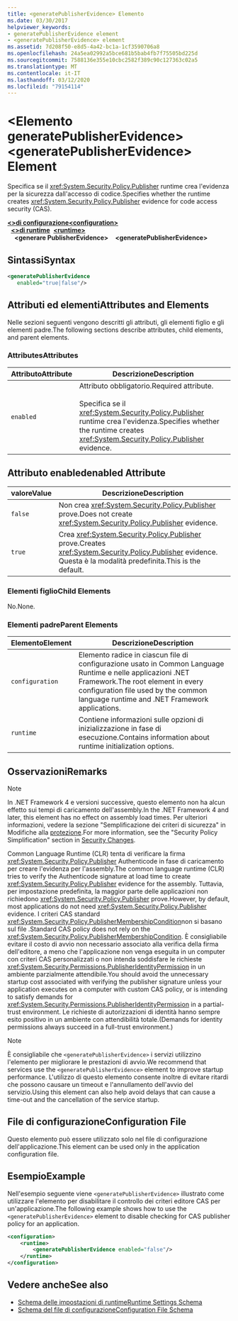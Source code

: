 ```yaml
---
title: <generatePublisherEvidence> Elemento
ms.date: 03/30/2017
helpviewer_keywords:
- generatePublisherEvidence element
- <generatePublisherEvidence> element
ms.assetid: 7d208f50-e8d5-4a42-bc1a-1cf3590706a8
ms.openlocfilehash: 24a5ea02992a5bce681b5bab4fb7f75505bd225d
ms.sourcegitcommit: 7588136e355e10cbc2582f389c90c127363c02a5
ms.translationtype: MT
ms.contentlocale: it-IT
ms.lasthandoff: 03/12/2020
ms.locfileid: "79154114"
---
```

# <a name="generatepublisherevidence-element"></a><span data-ttu-id="2b2eb-102">\<Elemento generatePublisherEvidence></span><span class="sxs-lookup"><span data-stu-id="2b2eb-102">\<generatePublisherEvidence> Element</span></span>
<span data-ttu-id="2b2eb-103">Specifica se il <xref:System.Security.Policy.Publisher> runtime crea l'evidenza per la sicurezza dall'accesso di codice.</span><span class="sxs-lookup"><span data-stu-id="2b2eb-103">Specifies whether the runtime creates <xref:System.Security.Policy.Publisher> evidence for code access security (CAS).</span></span>  
  
<span data-ttu-id="2b2eb-104">[**\<>di configurazione**](../configuration-element.md)</span><span class="sxs-lookup"><span data-stu-id="2b2eb-104">[**\<configuration>**](../configuration-element.md)</span></span>\
<span data-ttu-id="2b2eb-105">&nbsp;&nbsp;[**\<>di runtime**](runtime-element.md)</span><span class="sxs-lookup"><span data-stu-id="2b2eb-105">&nbsp;&nbsp;[**\<runtime>**](runtime-element.md)</span></span>\
<span data-ttu-id="2b2eb-106">&nbsp;&nbsp;&nbsp;&nbsp;**\<generare PublisherEvidence>**</span><span class="sxs-lookup"><span data-stu-id="2b2eb-106">&nbsp;&nbsp;&nbsp;&nbsp;**\<generatePublisherEvidence>**</span></span>  
  
## <a name="syntax"></a><span data-ttu-id="2b2eb-107">Sintassi</span><span class="sxs-lookup"><span data-stu-id="2b2eb-107">Syntax</span></span>  
  
```xml  
<generatePublisherEvidence
   enabled="true|false"/>  
```  
  
## <a name="attributes-and-elements"></a><span data-ttu-id="2b2eb-108">Attributi ed elementi</span><span class="sxs-lookup"><span data-stu-id="2b2eb-108">Attributes and Elements</span></span>  
 <span data-ttu-id="2b2eb-109">Nelle sezioni seguenti vengono descritti gli attributi, gli elementi figlio e gli elementi padre.</span><span class="sxs-lookup"><span data-stu-id="2b2eb-109">The following sections describe attributes, child elements, and parent elements.</span></span>  
  
### <a name="attributes"></a><span data-ttu-id="2b2eb-110">Attributes</span><span class="sxs-lookup"><span data-stu-id="2b2eb-110">Attributes</span></span>  
  
|<span data-ttu-id="2b2eb-111">Attributo</span><span class="sxs-lookup"><span data-stu-id="2b2eb-111">Attribute</span></span>|<span data-ttu-id="2b2eb-112">Descrizione</span><span class="sxs-lookup"><span data-stu-id="2b2eb-112">Description</span></span>|  
|---------------|-----------------|  
|`enabled`|<span data-ttu-id="2b2eb-113">Attributo obbligatorio.</span><span class="sxs-lookup"><span data-stu-id="2b2eb-113">Required attribute.</span></span><br /><br /> <span data-ttu-id="2b2eb-114">Specifica se il <xref:System.Security.Policy.Publisher> runtime crea l'evidenza.</span><span class="sxs-lookup"><span data-stu-id="2b2eb-114">Specifies whether the runtime creates <xref:System.Security.Policy.Publisher> evidence.</span></span>|  
  
## <a name="enabled-attribute"></a><span data-ttu-id="2b2eb-115">Attributo enabled</span><span class="sxs-lookup"><span data-stu-id="2b2eb-115">enabled Attribute</span></span>  
  
|<span data-ttu-id="2b2eb-116">valore</span><span class="sxs-lookup"><span data-stu-id="2b2eb-116">Value</span></span>|<span data-ttu-id="2b2eb-117">Descrizione</span><span class="sxs-lookup"><span data-stu-id="2b2eb-117">Description</span></span>|  
|-----------|-----------------|  
|`false`|<span data-ttu-id="2b2eb-118">Non crea <xref:System.Security.Policy.Publisher> prove.</span><span class="sxs-lookup"><span data-stu-id="2b2eb-118">Does not create <xref:System.Security.Policy.Publisher> evidence.</span></span>|  
|`true`|<span data-ttu-id="2b2eb-119">Crea <xref:System.Security.Policy.Publisher> prove.</span><span class="sxs-lookup"><span data-stu-id="2b2eb-119">Creates <xref:System.Security.Policy.Publisher> evidence.</span></span> <span data-ttu-id="2b2eb-120">Questa è la modalità predefinita.</span><span class="sxs-lookup"><span data-stu-id="2b2eb-120">This is the default.</span></span>|  
  
### <a name="child-elements"></a><span data-ttu-id="2b2eb-121">Elementi figlio</span><span class="sxs-lookup"><span data-stu-id="2b2eb-121">Child Elements</span></span>  
 <span data-ttu-id="2b2eb-122">No.</span><span class="sxs-lookup"><span data-stu-id="2b2eb-122">None.</span></span>  
  
### <a name="parent-elements"></a><span data-ttu-id="2b2eb-123">Elementi padre</span><span class="sxs-lookup"><span data-stu-id="2b2eb-123">Parent Elements</span></span>  
  
|<span data-ttu-id="2b2eb-124">Elemento</span><span class="sxs-lookup"><span data-stu-id="2b2eb-124">Element</span></span>|<span data-ttu-id="2b2eb-125">Descrizione</span><span class="sxs-lookup"><span data-stu-id="2b2eb-125">Description</span></span>|  
|-------------|-----------------|  
|`configuration`|<span data-ttu-id="2b2eb-126">Elemento radice in ciascun file di configurazione usato in Common Language Runtime e nelle applicazioni .NET Framework.</span><span class="sxs-lookup"><span data-stu-id="2b2eb-126">The root element in every configuration file used by the common language runtime and .NET Framework applications.</span></span>|  
|`runtime`|<span data-ttu-id="2b2eb-127">Contiene informazioni sulle opzioni di inizializzazione in fase di esecuzione.</span><span class="sxs-lookup"><span data-stu-id="2b2eb-127">Contains information about runtime initialization options.</span></span>|  
  
## <a name="remarks"></a><span data-ttu-id="2b2eb-128">Osservazioni</span><span class="sxs-lookup"><span data-stu-id="2b2eb-128">Remarks</span></span>  
  
> [!NOTE]
> <span data-ttu-id="2b2eb-129">In .NET Framework 4 e versioni successive, questo elemento non ha alcun effetto sui tempi di caricamento dell'assembly.</span><span class="sxs-lookup"><span data-stu-id="2b2eb-129">In the .NET Framework 4 and later, this element has no effect on assembly load times.</span></span> <span data-ttu-id="2b2eb-130">Per ulteriori informazioni, vedere la sezione "Semplificazione dei criteri di sicurezza" in Modifiche alla [protezione](../../../security/security-changes.md).</span><span class="sxs-lookup"><span data-stu-id="2b2eb-130">For more information, see the "Security Policy Simplification" section in [Security Changes](../../../security/security-changes.md).</span></span>  
  
 <span data-ttu-id="2b2eb-131">Common Language Runtime (CLR) tenta di verificare la firma <xref:System.Security.Policy.Publisher> Authenticode in fase di caricamento per creare l'evidenza per l'assembly.</span><span class="sxs-lookup"><span data-stu-id="2b2eb-131">The common language runtime (CLR) tries to verify the Authenticode signature at load time to create <xref:System.Security.Policy.Publisher> evidence for the assembly.</span></span> <span data-ttu-id="2b2eb-132">Tuttavia, per impostazione predefinita, la maggior parte delle applicazioni non richiedono <xref:System.Security.Policy.Publisher> prove.</span><span class="sxs-lookup"><span data-stu-id="2b2eb-132">However, by default, most applications do not need <xref:System.Security.Policy.Publisher> evidence.</span></span> <span data-ttu-id="2b2eb-133">I criteri CAS standard <xref:System.Security.Policy.PublisherMembershipCondition>non si basano sul file .</span><span class="sxs-lookup"><span data-stu-id="2b2eb-133">Standard CAS policy does not rely on the <xref:System.Security.Policy.PublisherMembershipCondition>.</span></span> <span data-ttu-id="2b2eb-134">È consigliabile evitare il costo di avvio non necessario associato alla verifica della firma dell'editore, a meno che l'applicazione non venga eseguita in un computer con criteri CAS personalizzati o non intenda soddisfare le richieste <xref:System.Security.Permissions.PublisherIdentityPermission> in un ambiente parzialmente attendibile.</span><span class="sxs-lookup"><span data-stu-id="2b2eb-134">You should avoid the unnecessary startup cost associated with verifying the publisher signature unless your application executes on a computer with custom CAS policy, or is intending to satisfy demands for <xref:System.Security.Permissions.PublisherIdentityPermission> in a partial-trust environment.</span></span> <span data-ttu-id="2b2eb-135">Le richieste di autorizzazioni di identità hanno sempre esito positivo in un ambiente con attendibilità totale.</span><span class="sxs-lookup"><span data-stu-id="2b2eb-135">(Demands for identity permissions always succeed in a full-trust environment.)</span></span>  
  
> [!NOTE]
> <span data-ttu-id="2b2eb-136">È consigliabile che `<generatePublisherEvidence>` i servizi utilizzino l'elemento per migliorare le prestazioni di avvio.</span><span class="sxs-lookup"><span data-stu-id="2b2eb-136">We recommend that services use the `<generatePublisherEvidence>` element to improve startup performance.</span></span>  <span data-ttu-id="2b2eb-137">L'utilizzo di questo elemento consente inoltre di evitare ritardi che possono causare un timeout e l'annullamento dell'avvio del servizio.</span><span class="sxs-lookup"><span data-stu-id="2b2eb-137">Using this element can also help avoid delays that can cause a time-out and the cancellation of the service startup.</span></span>  
  
## <a name="configuration-file"></a><span data-ttu-id="2b2eb-138">File di configurazione</span><span class="sxs-lookup"><span data-stu-id="2b2eb-138">Configuration File</span></span>  
 <span data-ttu-id="2b2eb-139">Questo elemento può essere utilizzato solo nel file di configurazione dell'applicazione.</span><span class="sxs-lookup"><span data-stu-id="2b2eb-139">This element can be used only in the application configuration file.</span></span>  
  
## <a name="example"></a><span data-ttu-id="2b2eb-140">Esempio</span><span class="sxs-lookup"><span data-stu-id="2b2eb-140">Example</span></span>  
 <span data-ttu-id="2b2eb-141">Nell'esempio seguente viene `<generatePublisherEvidence>` illustrato come utilizzare l'elemento per disabilitare il controllo dei criteri editore CAS per un'applicazione.</span><span class="sxs-lookup"><span data-stu-id="2b2eb-141">The following example shows how to use the `<generatePublisherEvidence>` element to disable checking for CAS publisher policy for an application.</span></span>  
  
```xml  
<configuration>  
    <runtime>  
        <generatePublisherEvidence enabled="false"/>  
    </runtime>  
</configuration>  
```  
  
## <a name="see-also"></a><span data-ttu-id="2b2eb-142">Vedere anche</span><span class="sxs-lookup"><span data-stu-id="2b2eb-142">See also</span></span>

- [<span data-ttu-id="2b2eb-143">Schema delle impostazioni di runtime</span><span class="sxs-lookup"><span data-stu-id="2b2eb-143">Runtime Settings Schema</span></span>](index.md)
- [<span data-ttu-id="2b2eb-144">Schema del file di configurazione</span><span class="sxs-lookup"><span data-stu-id="2b2eb-144">Configuration File Schema</span></span>](../index.md)
